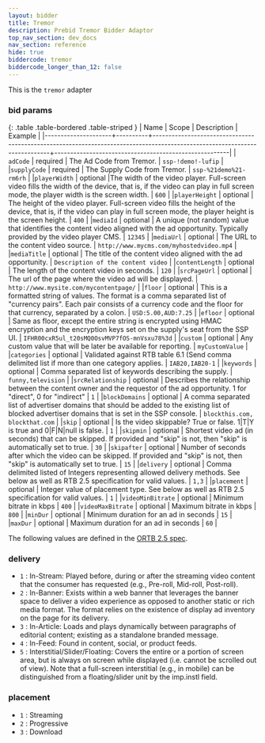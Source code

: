 ```yaml
---
layout: bidder
title: Tremor 
description: Prebid Tremor Bidder Adaptor
top_nav_section: dev_docs
nav_section: reference
hide: true
biddercode: tremor
biddercode_longer_than_12: false
---
```


This is the `tremor` adapter


### bid params

{: .table .table-bordered .table-striped }
| Name                | Scope    | Description                                                                                                               | Example                                               |
|---------------------+----------+---------------------------------------------------------------------------------------------------------------------------+-------------------------------------------------------|
| `adCode` | required | The Ad Code from Tremor. | `ssp-!demo!-lufip` |
|`supplyCode` | required | The Supply Code from Tremor. | `ssp-%21demo%21-rm6rh` |
|`playerWidth` | optional |The width of the video player. Full-screen video fills the width of the device, that is, if the video can play in full screen mode, the player width is the screen width. | `600` |
|`playerHeight` | optional | The height of the video player. Full-screen video fills the height of the device, that is, if the video can play in full screen mode, the player height is the screen height. | `400` |
|`mediaId` | optional | A unique (not random) value that identifies the content video aligned with the ad opportunity. Typically provided by the video player CMS. | `12345` |
|`mediaUrl` | optional | The URL to the content video source. | `http://www.mycms.com/myhostedvideo.mp4` |
|`mediaTitle` | optional | The title of the content video aligned with the ad opportunity. | `Description of the content video` |
|`contentLength` | optional | The length of the content video in seconds. | `120` |
|`srcPageUrl` | optional | The url of the page where the video ad will be displayed. | `http://www.mysite.com/mycontentpage/` |
|`floor` | optional | This is a formatted string of values. The format is a comma separated list of "currency pairs". Each pair consists of a currency code and the floor for that currency, separated by a colon. | `USD:5.00,AUD:7.25` |
|`efloor` | optional | Same as floor, except the entire string is encrypted using HMAC encryption and the encryption keys set on the supply's seat from the SSP UI. | `IFHR00cxR5ul_t20sMQ0OsvMVP7fOS-mnVsxu78%3d` |
|`custom` | optional | Any custom value that will be later be available for reporting. | `myCustomValue` |
|`categories` | optional | Validated against RTB table 6.1 (Send comma delimited list if more than one category applies. | `IAB20,IAB20-1` | 
|`keywords` | optional | Comma separated list of keywords describing the supply. | `funny,television` |
|`srcRelationship` | optional | Describes the relationship between the content owner and the requestor of the ad opportunity. 1 for "direct", 0 for "indirect" | `1` |
|`blockDomains` | optional | A comma separated list of advertiser domains that should be added to the existing list of blocked advertiser domains that is set in the SSP console. | `blockthis.com, blockthat.com` |
|`skip` | optional | Is the video skippable? True or false. 1|T|Y is true and 0|F|N|null is false. | `1` |
|`skipmin` | optional | Shortest video ad (in seconds) that can be skipped. If provided and "skip" is not, then "skip" is automatically set to true. | `30` |
|`skipafter` | optional | Number of seconds after which the video can be skipped. If provided and "skip" is not, then "skip" is automatically set to true. | `15` |
|`delivery` | optional | Comma delimited listed of Integers representing allowed delivery methods. See below as well as RTB 2.5 specification for valid values. | `1,3` |
|`placement` | optional | Integer value of placement type. See below as well as RTB 2.5 specification for valid values. | `1` |
|`videoMinBitrate` | optional | Minimum bitrate in kbps | `400` |
|`videoMaxBitrate` | optional | Maximum bitrate in kbps | `800` |
|`minDur` | optional | Minimum duration for an ad in seconds | `15` |
|`maxDur` | optional | Maximum duration for an ad in seconds | `60` |

  
The following values are defined in the [ORTB 2.5 spec](https://www.iab.com/wp-content/uploads/2016/03/OpenRTB-API-Specification-Version-2-5-FINAL.pdf).

<a name="tremor-video"></a>

### delivery

+ `1` : In-Stream: Played before, during or after the streaming video content that the consumer has requested (e.g., Pre-roll, Mid-roll, Post-roll).
+ `2` : In-Banner: Exists within a web banner that leverages the banner space to deliver a video experience as opposed to another static or rich media format. The format relies on the existence of display ad inventory on the page for its delivery.
+ `3` : In-Article: Loads and plays dynamically between paragraphs of editorial content; existing as a standalone branded message.
+ `4` : In-Feed: Found in content, social, or product feeds.
+ `5` : Interstitial/Slider/Floating: Covers the entire or a portion of screen area, but is always on screen while displayed (i.e. cannot be scrolled out of view). Note that a full-screen interstitial (e.g., in mobile) can be distinguished from a floating/slider unit by the imp.instl field.

### placement

+ `1` : Streaming
+ `2` : Progressive
+ `3` : Download